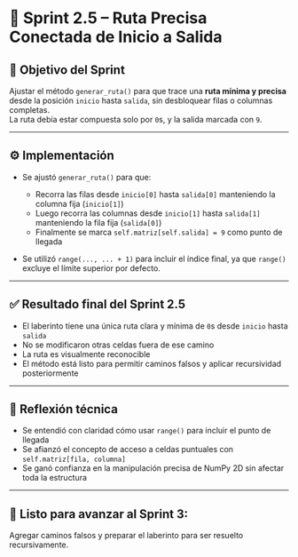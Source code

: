 
# 🧭 Sprint 2.5 – Ruta Precisa Conectada de Inicio a Salida

## 🎯 Objetivo del Sprint

Ajustar el método `generar_ruta()` para que trace una **ruta mínima y precisa** desde la posición `inicio` hasta `salida`, sin desbloquear filas o columnas completas.  
La ruta debía estar compuesta solo por `0`s, y la salida marcada con `9`.

---

## ⚙️ Implementación

- Se ajustó `generar_ruta()` para que:
  - Recorra las filas desde `inicio[0]` hasta `salida[0]` manteniendo la columna fija (`inicio[1]`)
  - Luego recorra las columnas desde `inicio[1]` hasta `salida[1]` manteniendo la fila fija (`salida[0]`)
  - Finalmente se marca `self.matriz[self.salida] = 9` como punto de llegada

- Se utilizó `range(..., ... + 1)` para incluir el índice final, ya que `range()` excluye el límite superior por defecto.

---

## ✅ Resultado final del Sprint 2.5

- El laberinto tiene una única ruta clara y mínima de `0`s desde `inicio` hasta `salida`
- No se modificaron otras celdas fuera de ese camino
- La ruta es visualmente reconocible
- El método está listo para permitir caminos falsos y aplicar recursividad posteriormente

---

## 🧠 Reflexión técnica

- Se entendió con claridad cómo usar `range()` para incluir el punto de llegada
- Se afianzó el concepto de acceso a celdas puntuales con `self.matriz[fila, columna]`
- Se ganó confianza en la manipulación precisa de NumPy 2D sin afectar toda la estructura

---

## 🚩 Listo para avanzar al Sprint 3:
Agregar caminos falsos y preparar el laberinto para ser resuelto recursivamente.
